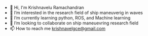- 👋 Hi, I'm Krishnavelu Ramachandran
- 👀 I’m interested in the research field of ship maneuverig in waves
- 🌱 I’m currently learning python, ROS, and Machine learning
- 💞️ I’m looking to collaborate on ship maneuevring research field
- 📫 How to reach me krishnavelgce@gmail.com

<!---
RKrishnaIITM/RKrishnaIITM is a ✨ special ✨ repository because its `README.md` (this file) appears on your GitHub profile.
You can click the Preview link to take a look at your changes.
--->

